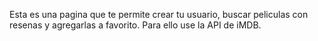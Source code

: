 Esta es una pagina que te permite crear tu usuario, buscar peliculas con resenas y agregarlas a favorito.
Para ello use la API de iMDB.

